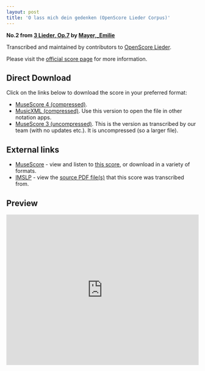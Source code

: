 ```yaml
---
layout: post
title: 'O lass mich dein gedenken (OpenScore Lieder Corpus)'
---
```


__No.2 from [3 Lieder, Op.7](https://fourscoreandmore.org/OpenScore/Mayer%2C_Emilie/3_Lieder%2C_Op.7/) by [Mayer,_Emilie](https://fourscoreandmore.org/OpenScore/Mayer%2C_Emilie)__

Transcribed and maintained by contributors to [OpenScore Lieder].

Please visit the [official score page] for more information.

[official score page]: https://musescore.com/openscore-lieder-corpus/scores/5840434
[OpenScore Lieder]: https://musescore.com/openscore-lieder-corpus

## Direct Download

Click on the links below to download the score in your preferred format:
- [MuseScore 4 (compressed)](https://fourscoreandmore.org/OpenScore/Mayer%2C_Emilie/3_Lieder%2C_Op.7/2_O_lass_mich_dein_gedenken.mscz).
- [MusicXML (compressed)](https://fourscoreandmore.org/OpenScore/Mayer%2C_Emilie/3_Lieder%2C_Op.7/2_O_lass_mich_dein_gedenken.mxl). Use this version to open the file in other notation apps.
- [MuseScore 3 (uncompressed)](https://raw.githubusercontent.com/OpenScore/Lieder/refs/heads/main/scores/Mayer%2C_Emilie/3_Lieder%2C_Op.7/2_O_lass_mich_dein_gedenken/lc5840434.mscx). This is the version as transcribed by our team (with no updates etc.). It is uncompressed (so a larger file).

## External links

- [MuseScore] - view and listen to [this score][MuseScore], or download in a variety of formats.
- [IMSLP] - view the [source PDF file(s)][IMSLP] that this score was transcribed from.

[MuseScore]: https://musescore.com/score/5840434
[IMSLP]: https://imslp.org/wiki/Special:ReverseLookup/133722

## Preview

<iframe width="100%" height="394" src="https://musescore.com/openscore-lieder-corpus/scores/5840434/embed" frameborder="0" allowfullscreen allow="autoplay; fullscreen"></iframe>
